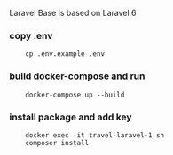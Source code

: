 Laravel Base is based on Laravel 6

### copy .env
```
    cp .env.example .env
```

### build docker-compose and run
```
    docker-compose up --build
```

### install package and add key
```
    docker exec -it travel-laravel-1 sh
    composer install
```